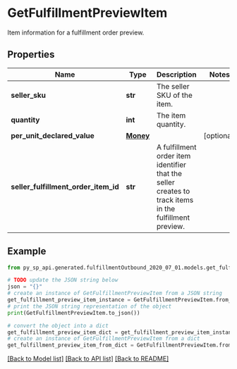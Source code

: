 # GetFulfillmentPreviewItem

Item information for a fulfillment order preview.

## Properties

Name | Type | Description | Notes
------------ | ------------- | ------------- | -------------
**seller_sku** | **str** | The seller SKU of the item. | 
**quantity** | **int** | The item quantity. | 
**per_unit_declared_value** | [**Money**](Money.md) |  | [optional] 
**seller_fulfillment_order_item_id** | **str** | A fulfillment order item identifier that the seller creates to track items in the fulfillment preview. | 

## Example

```python
from py_sp_api.generated.fulfillmentOutbound_2020_07_01.models.get_fulfillment_preview_item import GetFulfillmentPreviewItem

# TODO update the JSON string below
json = "{}"
# create an instance of GetFulfillmentPreviewItem from a JSON string
get_fulfillment_preview_item_instance = GetFulfillmentPreviewItem.from_json(json)
# print the JSON string representation of the object
print(GetFulfillmentPreviewItem.to_json())

# convert the object into a dict
get_fulfillment_preview_item_dict = get_fulfillment_preview_item_instance.to_dict()
# create an instance of GetFulfillmentPreviewItem from a dict
get_fulfillment_preview_item_from_dict = GetFulfillmentPreviewItem.from_dict(get_fulfillment_preview_item_dict)
```
[[Back to Model list]](../README.md#documentation-for-models) [[Back to API list]](../README.md#documentation-for-api-endpoints) [[Back to README]](../README.md)


